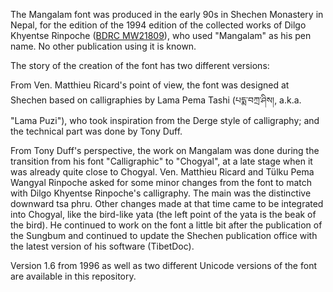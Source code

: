 The Mangalam font was produced in the early 90s in Shechen Monastery in Nepal, for the edition of the 1994 edition of the collected works of Dilgo Khyentse Rinpoche ([BDRC MW21809](https://purl.bdrc.io/resource/MW21809)), who used "Mangalam" as his pen name. No other publication using it is known.

The story of the creation of the font has two different versions:

From Ven. Matthieu Ricard's point of view, the font was designed at Shechen based on calligraphies by Lama Pema Tashi (པདྨ་བཀྲ་ཤིས།, a.k.a. "Lama Puzi"), who took inspiration from the Derge style of calligraphy; and the technical part was done by Tony Duff.

From Tony Duff's perspective, the work on Mangalam was done during the transition from his font "Calligraphic" to "Chogyal", at a late stage when it was already quite close to Chogyal. Ven. Matthieu Ricard and Tülku Pema Wangyal Rinpoche asked for some minor changes from the font to match with Dilgo Khyentse Rinpoche's calligraphy. The main was the distinctive downward tsa phru. Other changes made at that time came to be integrated into Chogyal, like the bird-like yata (the left point of the yata is the beak of the bird). He continued to work on the font a little bit after the publication of the Sungbum and continued to update the Shechen publication office with the latest version of his software (TibetDoc).

Version 1.6 from 1996 as well as two different Unicode versions of the font are available in this repository.